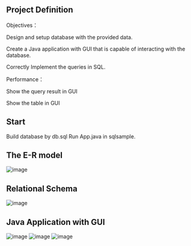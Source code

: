 ## Project Definition

Objectives：

Design and setup database with the provided data.

Create a Java application with GUI that is capable of interacting with the database.

Correctly Implement the queries in SQL.


Performance：

Show the query result in GUI

Show the table in GUI


## Start
Build database by db.sql
Run App.java in sqlsample.


## The E-R model
![image](https://user-images.githubusercontent.com/106338181/171676401-d6e16cc2-9f11-4b1d-a052-8178c5c2d702.png)


## Relational Schema
![image](https://user-images.githubusercontent.com/106338181/171676499-bdb19ed9-c3af-4f2b-8b7c-9a38129a7662.png)


## Java Application with GUI
![image](https://user-images.githubusercontent.com/106338181/171676623-3d51bb45-5764-4243-95ce-09ea0b66d990.png)
![image](https://user-images.githubusercontent.com/106338181/171676690-9d9f73e2-235e-4af3-889a-f0cd08467f9c.png)
![image](https://user-images.githubusercontent.com/106338181/171676728-d24ca696-145b-44b8-8042-69960322d0b5.png)
